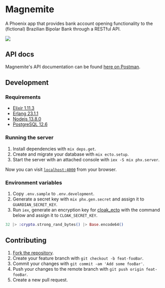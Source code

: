 # Magnemite

A Phoenix app that provides bank account opening functionality to the (fictional) Brazilian Bipolar Bank through a RESTful API.

![](https://cdn.bulbagarden.net/upload/archive/6/6c/20130825075703%21081Magnemite.png)

## API docs

Magnemite's API documentation can be found [here on Postman](https://documenter.getpostman.com/view/8554720/Tz5qZwyn).

## Development

### Requirements

- [Elixir 1.11.3](https://elixir-lang.org/install.html)
- [Erlang 23.1.1](https://www.erlang.org/downloads)
- [Nodejs 13.8.0](https://nodejs.org/en/download/)
- [PostgreSQL 12.6](https://www.postgresql.org/download/)

### Running the server

1. Install dependencies with `mix deps.get`.
2. Create and migrate your database with `mix ecto.setup`.
3. Start the server with an attached console with `iex -S mix phx.server`.

Now you can visit [`localhost:4000`](http://localhost:4000) from your browser.

### Environment variables

1. Copy `.env.sample` to `.env.development`.
2. Generate a secret key with `mix phx.gen.secret` and assign it to `GUARDIAN_SECRET_KEY`.
3. Run `iex`, generate an encryption key for [cloak_ecto](https://github.com/danielberkompas/cloak_ecto) with the command below and assign it to `CLOAK_SECRET_KEY`.

```elixir
32 |> :crypto.strong_rand_bytes() |> Base.encode64()
```
## Contributing

1. [Fork the repository](https://github.com/andsleonardo/magnemite/fork).
2. Create your feature branch with `git checkout -b feat-fooBar`.
3. Commit your changes with `git commit -am 'Add some fooBar'`.
4. Push your changes to the remote branch with `git push origin feat-fooBar`.
5. Create a new pull request.
